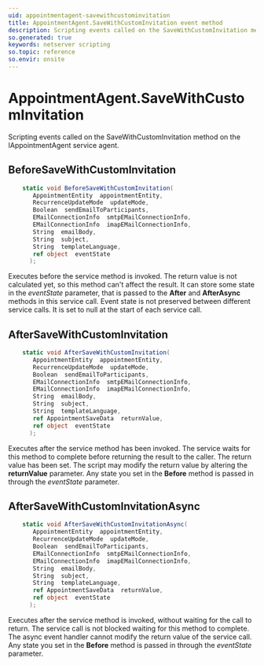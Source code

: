 ```yaml
---
uid: appointmentagent-savewithcustominvitation
title: AppointmentAgent.SaveWithCustomInvitation event method
description: Scripting events called on the SaveWithCustomInvitation method on the AppointmentAgent service agent.
so.generated: true
keywords: netserver scripting
so.topic: reference
so.envir: onsite
---
```

# AppointmentAgent.SaveWithCustomInvitation

Scripting events called on the <see cref='M:IAppointmentAgent.SaveWithCustomInvitation'>SaveWithCustomInvitation</see> method on the <see cref='IAppointmentAgent'>IAppointmentAgent</see>  service agent.

## BeforeSaveWithCustomInvitation
```cs
    static void BeforeSaveWithCustomInvitation(
       AppointmentEntity  appointmentEntity,
       RecurrenceUpdateMode  updateMode,
       Boolean  sendEmailToParticipants,
       EMailConnectionInfo  smtpEMailConnectionInfo,
       EMailConnectionInfo  imapEMailConnectionInfo,
       String  emailBody,
       String  subject,
       String  templateLanguage,
       ref object  eventState
      );
```
Executes before the service method is invoked.
The return value is not calculated yet, so this method can't affect the result.
It can store some state in the *eventState* parameter, that is passed to the **After** and **AfterAsync** methods in this service call.
Event state is not preserved between different service calls. It is set to null at the start of each service call.
## AfterSaveWithCustomInvitation
```cs
    static void AfterSaveWithCustomInvitation(
       AppointmentEntity  appointmentEntity,
       RecurrenceUpdateMode  updateMode,
       Boolean  sendEmailToParticipants,
       EMailConnectionInfo  smtpEMailConnectionInfo,
       EMailConnectionInfo  imapEMailConnectionInfo,
       String  emailBody,
       String  subject,
       String  templateLanguage,
       ref AppointmentSaveData  returnValue,
       ref object  eventState
      );
```
Executes after the service method has been invoked. The service waits for this method to complete before returning the result to the caller.
The return value has been set. The script may modify the return value by altering the **returnValue** parameter.
Any state you set in the **Before** method is passed in through the *eventState* parameter.
## AfterSaveWithCustomInvitationAsync
```cs
    static void AfterSaveWithCustomInvitationAsync(
       AppointmentEntity  appointmentEntity,
       RecurrenceUpdateMode  updateMode,
       Boolean  sendEmailToParticipants,
       EMailConnectionInfo  smtpEMailConnectionInfo,
       EMailConnectionInfo  imapEMailConnectionInfo,
       String  emailBody,
       String  subject,
       String  templateLanguage,
       ref AppointmentSaveData  returnValue,
       ref object  eventState
      );
```
Executes after the service method is invoked, without waiting for the call to return.
The service call is not blocked waiting for this method to complete.
The async event handler cannot modify the return value of the service call.
Any state you set in the **Before** method is passed in through the *eventState* parameter.

